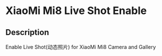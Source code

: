 # **XiaoMi Mi8 Live Shot Enable**
## Description
Enable Live Shot(动态照片) for XiaoMi Mi8 Camera and Gallery

